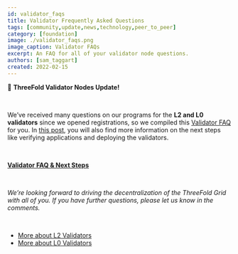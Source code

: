 ```yaml
---
id: validator_faqs
title: Validator Frequently Asked Questions
tags: [community,update,news,technology,peer_to_peer]
category: [foundation]
image: ./validator_faqs.png
image_caption: Validator FAQs
excerpt: An FAQ for all of your validator node questions.
authors: [sam_taggart]
created: 2022-02-15
---
```


🚨 **ThreeFold Validator Nodes Update!**

<br/>

We’ve received many questions on our programs for the **L2 and L0 validators** since we opened registrations, so we compiled this [Validator FAQ](https://forum.threefold.io/t/all-you-need-to-know-about-our-validator-programs/2208?u=hannahcordes) for you. In [this post](https://forum.threefold.io/t/all-you-need-to-know-about-our-validator-programs/2208?u=hannahcordes), you will also find more information on the next steps like verifying applications and deploying the validators.

<br/>

**[Validator FAQ & Next Steps](https://forum.threefold.io/t/all-you-need-to-know-about-our-validator-programs/2208?u=hannahcordes)**

<br/>

*We’re looking forward to driving the decentralization of the ThreeFold Grid with all of you. If you have further questions, please let us know in the comments.*

<br/>

- [More about L2 Validators](https://forum.threefold.io/t/about-the-validators-signup-l2-category/1862)
- [More about L0 Validators](https://forum.threefold.io/t/about-the-validators-signup-l0-category/1863)